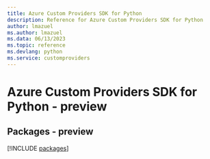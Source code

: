 ```yaml
---
title: Azure Custom Providers SDK for Python
description: Reference for Azure Custom Providers SDK for Python
author: lmazuel
ms.author: lmazuel
ms.data: 06/13/2023
ms.topic: reference
ms.devlang: python
ms.service: customproviders
---
```

# Azure Custom Providers SDK for Python - preview
## Packages - preview
[!INCLUDE [packages](custom-providers-index.md)]
